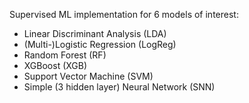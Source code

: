 Supervised ML implementation for 6 models of interest:
- Linear Discriminant Analysis (LDA)
- (Multi-)Logistic Regression (LogReg)
- Random Forest (RF)
- XGBoost (XGB)
- Support Vector Machine (SVM)
- Simple (3 hidden layer) Neural Network (SNN)
